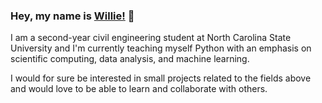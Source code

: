 ### Hey, my name is [Willie!](https://www.linkedin.com/in/williamrumbos/) 👋

I am a second-year civil engineering student at North Carolina State University and I'm currently teaching myself Python with an emphasis on scientific computing, data analysis, and machine learning.

I would for sure be interested in small projects related to the fields above and would love to be able to learn and collaborate with others.
